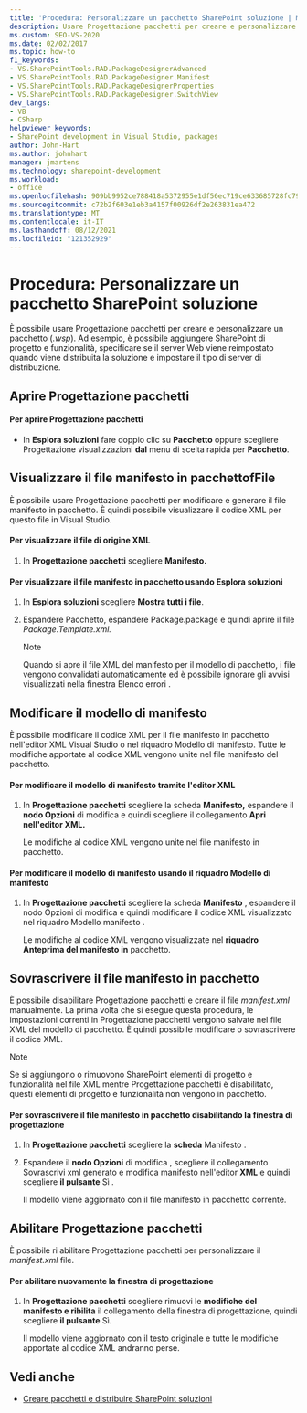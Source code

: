 ```yaml
---
title: 'Procedura: Personalizzare un pacchetto SharePoint soluzione | Microsoft Docs'
description: Usare Progettazione pacchetti per creare e personalizzare un pacchetto SharePoint soluzione (con estensione wsp). Visualizzare o sovrascrivere il file manifesto in pacchetto. Modificare il modello di manifesto.
ms.custom: SEO-VS-2020
ms.date: 02/02/2017
ms.topic: how-to
f1_keywords:
- VS.SharePointTools.RAD.PackageDesignerAdvanced
- VS.SharePointTools.RAD.PackageDesigner.Manifest
- VS.SharePointTools.RAD.PackageDesignerProperties
- VS.SharePointTools.RAD.PackageDesigner.SwitchView
dev_langs:
- VB
- CSharp
helpviewer_keywords:
- SharePoint development in Visual Studio, packages
author: John-Hart
ms.author: johnhart
manager: jmartens
ms.technology: sharepoint-development
ms.workload:
- office
ms.openlocfilehash: 909bb9952ce788418a5372955e1df56ec719ce633685728fc7951188dac6ba87
ms.sourcegitcommit: c72b2f603e1eb3a4157f00926df2e263831ea472
ms.translationtype: MT
ms.contentlocale: it-IT
ms.lasthandoff: 08/12/2021
ms.locfileid: "121352929"
---
```

# <a name="how-to-customize-a-sharepoint-solution-package"></a>Procedura: Personalizzare un pacchetto SharePoint soluzione
  È possibile usare Progettazione pacchetti per creare e personalizzare un pacchetto (*.wsp*). Ad esempio, è possibile aggiungere SharePoint di progetto e funzionalità, specificare se il server Web viene reimpostato quando viene distribuita la soluzione e impostare il tipo di server di distribuzione.

## <a name="open-the-package-designer"></a>Aprire Progettazione pacchetti

#### <a name="to-open-the-package-designer"></a>Per aprire Progettazione pacchetti

- In **Esplora soluzioni** fare doppio clic su **Pacchetto** oppure scegliere Progettazione visualizzazioni **dal** menu di scelta rapida per **Pacchetto**.

## <a name="view-the-packaged-manifestffile"></a>Visualizzare il file manifesto in pacchettofFile
 È possibile usare Progettazione pacchetti per modificare e generare il file manifesto in pacchetto. È quindi possibile visualizzare il codice XML per questo file in Visual Studio.

#### <a name="to-view-the-xml-source-file"></a>Per visualizzare il file di origine XML

1. In **Progettazione pacchetti** scegliere **Manifesto.**

#### <a name="to-view-the-packaged-manifest-file-by-using-solution-explorer"></a>Per visualizzare il file manifesto in pacchetto usando Esplora soluzioni

1. In **Esplora soluzioni** scegliere **Mostra tutti i file**.

2. Espandere Pacchetto, espandere Package.package e quindi aprire il file *Package.Template.xml.*

    > [!NOTE]
    > Quando si apre il file XML del manifesto per il modello di pacchetto, i file vengono convalidati automaticamente ed è possibile ignorare gli avvisi visualizzati nella finestra Elenco errori .

## <a name="change-the-manifest-template"></a>Modificare il modello di manifesto
 È possibile modificare il codice XML per il file manifesto in pacchetto nell'editor XML Visual Studio o nel riquadro Modello di manifesto. Tutte le modifiche apportate al codice XML vengono unite nel file manifesto del pacchetto.

#### <a name="to-change-the-manifest-template-by-using-the-xml-editor"></a>Per modificare il modello di manifesto tramite l'editor XML

1. In **Progettazione pacchetti** scegliere la scheda **Manifesto,** espandere il **nodo Opzioni** di modifica e quindi scegliere il collegamento **Apri nell'editor XML.**

     Le modifiche al codice XML vengono unite nel file manifesto in pacchetto.

#### <a name="to-change-the-manifest-template-by-using-the-manifest-template-pane"></a>Per modificare il modello di manifesto usando il riquadro Modello di manifesto

1. In **Progettazione pacchetti** scegliere la scheda  **Manifesto** , espandere il nodo Opzioni di modifica e quindi modificare il codice XML visualizzato nel riquadro Modello manifesto .

     Le modifiche al codice XML vengono visualizzate nel **riquadro Anteprima del manifesto in** pacchetto.

## <a name="overwrite-the-packaged-manifest-file"></a>Sovrascrivere il file manifesto in pacchetto
 È possibile disabilitare Progettazione pacchetti e creare il file *manifest.xml* manualmente. La prima volta che si esegue questa procedura, le impostazioni correnti in Progettazione pacchetti vengono salvate nel file XML del modello di pacchetto. È quindi possibile modificare o sovrascrivere il codice XML.

> [!NOTE]
> Se si aggiungono o rimuovono SharePoint elementi di progetto e funzionalità nel file XML mentre Progettazione pacchetti è disabilitato, questi elementi di progetto e funzionalità non vengono in pacchetto.

#### <a name="to-overwrite-packaged-manifest-file-by-disabling-the-designer"></a>Per sovrascrivere il file manifesto in pacchetto disabilitando la finestra di progettazione

1. In **Progettazione pacchetti** scegliere la **scheda** Manifesto .

2. Espandere il **nodo Opzioni** di modifica , scegliere il collegamento Sovrascrivi xml generato e modifica manifesto nell'editor **XML** e quindi scegliere **il pulsante** Sì .

     Il modello viene aggiornato con il file manifesto in pacchetto corrente.

## <a name="enable-the-package-designer"></a>Abilitare Progettazione pacchetti
 È possibile ri abilitare Progettazione pacchetti per personalizzare il *manifest.xml* file.

#### <a name="to-re-enable-the-designer"></a>Per abilitare nuovamente la finestra di progettazione

1. In **Progettazione pacchetti** scegliere rimuovi le **modifiche del manifesto e ribilita** il collegamento della finestra di progettazione, quindi scegliere **il pulsante** Sì.

     Il modello viene aggiornato con il testo originale e tutte le modifiche apportate al codice XML andranno perse.

## <a name="see-also"></a>Vedi anche
- [Creare pacchetti e distribuire SharePoint soluzioni](../sharepoint/packaging-and-deploying-sharepoint-solutions.md)
